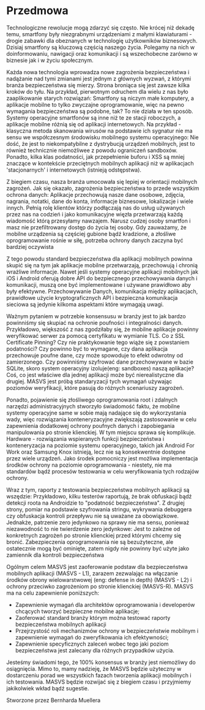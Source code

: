 # Przedmowa

Technologiczne rewolucje mogą zdarzyć się często. Nie krócej niż dekadę temu, smartfony były niezgrabnymi urządzeniami z małymi klawiaturami - drogie zabawki dla obeznanych w technologię użytkowników biznesowych. Dzisiaj smartfony są kluczową częścią naszego życia. Polegamy na nich w doinformowaniu, nawigacji oraz komunikacji i są wszechobecne zarówno w biznesie jak i w życiu społecznym.

Każda nowa technologia wprowadza nowe zagrożenia bezpieczeństwa i nadążanie nad tymi zmianami jest jednym z głównych wyzwań, z którymi branża bezpieczeństwa się mierzy. Strona broniąca się jest zawsze kilka kroków do tyłu. Na przykład, pierwotnym odruchem dla wielu z nas było zaaplikowanie starych rozwiązań: Smartfony są niczym małe komputery, a aplikacje mobilne to tylko zwyczajne oprogramowanie, więc na pewno wymagania bezpieczeństwa są podobne, tak? To nie działa w ten sposób. Systemy operacyjne smartfonów są inne niż te ze stacji roboczych, a aplikacje mobilne różnią się od aplikacji internetowych. Na przykład - klasyczna metoda skanowania wirusów na podstawie ich sygnatur nie ma sensu we współczesnym środowisku mobilnego systemu operacyjnego: Nie dość, że jest to niekompatybilne z dystrybucją urządzeń mobilnych, jest to również technicznie niemożliwee z powodu ograniczeń sandboxów. Ponadto, kilka klas podatności, jak przepełnienie buforu i XSS są mniej znaczące w kontekście przeciętnych mobilnych aplikacji niż w aplikacjach 'stacjonarnych' i internetowych (istnieją odstępstwa).

Z biegiem czasu, nasza branża umocowała się lepiej w orientacji mobilnych zagrożeń. Jak się okazało, zagrożenia bezpieczeństwa to przede wszystkim ochrona danych: Aplikacje przechowują nasze dane osobowe, zdjęcia, nagrania, notatki, dane do konta, informacje biznesowe, lokalizacje i wiele innych. Pełnią rolę klientów którzy podłączają nas do usług używanych przez nas na codzień i jako komunikacyjne więzła przetwarzają każdą  wiadomość którą przesyłamy nawzajem. Narusz cudzej osoby smartfon i masz nie przefiltrowany dostęp do życia tej osoby. Gdy zauważamy, że mobilne urządzenia są częściej gubione bądź kradzione, a złośliwe oprogramowanie rośnie w siłę, potrzeba ochrony danych zaczyna być bardziej oczywista

Z tego powodu standard bezpieczeństwa dla aplikacji mobilnych powinna skupić się na tym jak aplikacje mobilne przetwarzają, przechowują i chronią wrażliwe informacje. Nawet jeśli systemy operacyjne aplikacji mobilnych jak iOS i Android oferują dobre API do bezpiecznego przechowywania danych i komunikacji, muszą one być implementowane i używane prawidłowo aby były efektywne. Przechowywanie Danych, komunikacja między aplikacjach, prawidłowe użycie kryptograficznych API i bezpieczna komunikacja sieciowa są jedynie kilkoma aspektami które wymagają uwagi.

Ważnym pytaniem w potrzebie konsensusu w branży jest to jak bardzo powinniśmy się skupiać na ochronie poufności i integralności danych. Przykładowo, większość z nas zgodziłaby się, że mobilne aplikacje powinny weryfikować serwer za pomocą certyfikatu w wymianie TLS. Co z SSL Certificate Pinning? Czy nie praktykowanie tego wiąże się z powstaniem podatności? Czy powinno być to wymagane, czy dana aplikacja przechowuje poufne dane, czy może spowoduje to efekt odwrotny od zamierzonego. Czy powinniśmy szyfrować dane przechowywane w bazie SQLite, skoro system operacyjny izoluje(eng: sandboxes) naszą aplikacje? Coś, co jest właściwe dla jednej aplikacji może być nierealistyczne dla drugiej. MASVS jest próbą standaryzacji tych wymagań używając poziomów weryfikacji, które pasują do różnych scenariuszy zagrożeń.

Ponadto, pojawienie się złośliwego oprogramowania root i zdalnych narzędzi administracyjnych stworzyło świadomość faktu, że mobilne systemy operacyjne same w sobie mają nadające się do wykorzystania wady, więc rozwiązania konteneryzacyjne zwiększają zastosowanie w celu zapewnienia dodatkowej ochrony poufnych danych i zapobiegania manipulowania po stronie klienckiej. W tym miejscu sprawa się komplikuje. Hardware - rozwiązania wspieranych funkcji bezpieczeństwa i konteneryzacja na poziomie systemu operacyjnego, takich jak Android For Work oraz Samsung Knox istnieją, lecz nie są konsekwentnie dostępne przez wiele urządzeń. Jako środek pomocniczy jest możliwa implementacja środków ochrony na poziomie oprogramowania - niestety, nie ma standardów bądź procesów testowania w celu weryfikowania tych rodzajów ochrony.

Wraz z tym, raporty z testowania bezpieczeństwa mobilnych aplikacji są wszędzie: Przykładowo, kilku testerów raportują, że brak obfuskacji bądź detekcji roota na Androidzie to "podatność bezpieczeństwa". Z drugiej strony, pomiar na podstawie szyfrowania stringu, wykrywania debuggera czy obfuskacja kontroli przepływu nie są uważane za obowiązkowe. Jednakże, patrzenie zero jedynkowo na sprawy nie ma sensu, ponieważ niezawodność to nie twierdzenie zero jedynkowe: Jest to zależne od konkretnych zagrożeń po stronie klienckiej przed którymi chcemy się bronić. Zabezpieczenia oprogramowania nie są bezużyteczne, ale ostatecznie mogą być ominięte, zatem nigdy nie powinny być użyte jako zamiennik dla kontroli bezpieczeństwa

Ogólnym celem MASVS jest zaoferowanie podstaw dla bezpieczeństwa mobilnych aplikacji (MASVS - L1), zarazem zezwalając na włączanie środków obrony wielowarstwowej (eng: defense in depth) (MASVS - L2) i ochrony przeciwko zagrożeniom po stronie klienckiej (MASVS-R). MASVS ma na celu zapewnienie poniższych:

- Zapewnienie wymagań dla architektów oprogramowania i developerów chcących tworzyć bezpieczne mobilne aplikacje;
- Zaoferować standard branży którym można testować raporty bezpieczeństwa mobilnych aplikacji
- Przejrzystość roli mechanizmów ochrony w bezpieczeństwie mobilnym i zapewnienie wymagań do zweryfikowania ich efektywności;
- Zapewnienie specyficznych zaleceń wobec tego jaki poziom bezpieczeństwa jest zalecany dla różnych przypadków użycia.

Jesteśmy świadomi tego, że 100% konsensus w branży jest niemożliwy do osiągnięcia. Mimo to, mamy nadzieję, że MASVS będzie użyteczny w dostarczeniu porad we wszystkich fazach tworzenia aplikacji mobilnych i ich testowania. MASVS będzie rozwijać się z biegiem czasu i przyjmiemy jakikolwiek wkład bądź sugestie.

Stworzone przez Bernharda Muellera
